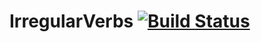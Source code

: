 # IrregularVerbs [![Build Status](https://travis-ci.com/RubanovVasiliy/IrregularVerbs.svg?branch=master)](https://travis-ci.com/RubanovVasiliy/IrregularVerbs)
